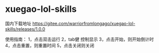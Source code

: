 # xuegao-lol-skills

国内下载地址
https://gitee.com/warriorfromlongago/xuegao-lol-skills/releases/1.0.0

使用指南：
1，点击双击运行
2，tab健 控制显示
3，点击开始，则开始倒计时
4，点击重置，则重置时间
5，点击关闭则关闭